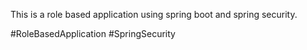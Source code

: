 This is a role based application using spring boot and spring security.

#RoleBasedApplication
#SpringSecurity
